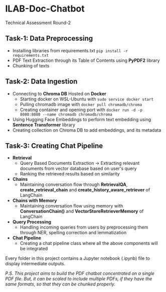 # ILAB-Doc-Chatbot
Technical Assessment Round-2

## Task-1: Data Preprocessing
- Installing libraries from requirements.txt `pip install -r requirements.txt`
- PDF Text Extraction through its Table of Contents using **PyPDF2** library
- Chunking of texts

## Task-2: Data Ingestion
- Connecting to **Chroma DB** Hosted on **Docker**
    - Starting docker on WSL-Ubuntu with `sudo service docker start`
    - Pulling chromadb image with `docker pull chromadb/chroma`
    - Creating container and opening port with `docker run -d -p 8080:8080 --name chromadb chromadb/chroma`
- Using Hugging Face Embeddings to perform text embedding using **Sentence Transformer** library
- Creating collection on Chroma DB to add embeddings, and its metadata

## Task-3: Creating Chat Pipeline
- **Retrieval**
    - Query Based Documents Extraction -> Extracting relevant documents from vector database based on user's query
    - Ranking the retrieved results based on similarity
- **Chains**
    - Maintaining conversation flow through **RetrievalQA**, **create_retrieval_chain** and **create_history_aware_retriever** of LangChain
- **Chains with Memory**
    - Maintaining conversation flow using memory with **ConversationChain()** and **VectorStoreRetrieverMemory** of LangChain
- **Query Processing**
    - Handling incoming queries from users by preprocessing them through NER, spelling correction and lemmatization
- **Chat Pipeline**
    - Creating a chat pipeline class where all the above components will be integrated

Every folder in this project contains a Jupyter notebook (.ipynb) file to display intermediate outputs.

*P.S. This project aims to build the PDF chatbot concentrated on a single PDF file. But, it can be scaled to include multiple PDFs, if they have the same formats, so that they can be chunked properly.*